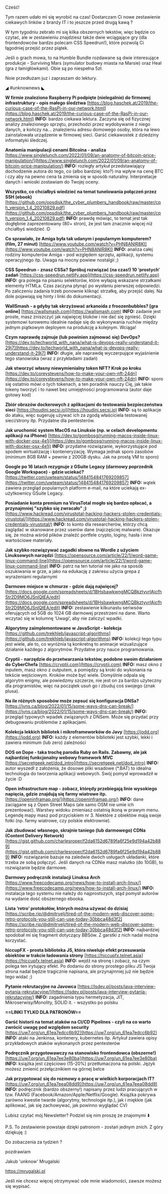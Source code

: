 Cześć!

Tym razem udało mi się wyrobić na czas! Dostarczam Ci nowe zestawienie ciekawych linków z branży IT i to jeszcze przed drugą kawą ?

W tym tygodniu zebrało mi się kilka obszernych tekstów, więc będzie co czytać, ale w zestawieniu znajdziesz także dwie wciągające gry (dla frontendowców bardzo polecam CSS Speedrun!), które pozwolą Ci łągodniej przejść przez piątek.

Jeśli o grach mowa, to na Humble Bundle rozdawane są dwie interesujące produkcje - Surviving Mars (symulator budowy miasta na Marsie) oraz Heal (gra z łamigłówkami). Obie są po niespełna 5zł.

 

Noie przedłużam juz i zapraszam do lektury.

 

◢ #unknownews ◣

**W firmie znaleziono Raspberry Pi podpięte (nielegalnie) do firmowej infrastruktury - opis małego śledztwa**
[https://blog.haschek.at/2019/the-curious-case-of-the-RasPi-in-our-network.html](https://blog.haschek.at/2019/the-curious-case-of-the-RasPi-in-our-network.html)
**INFO:** bardzo ciekawa lektura. Zaczyna się od fizycznej analizy znalezionego sprzętu, przechodzi przez wydobywanie z niego danych, a kończy na... znalezieniu adresu domowego osoby, która na lewo zainstalowała urządzenie w firmowej sieci. Garść ciekawostek z dziedziny informatyki śledczej.

**Anatomia manipulacji cenami Bitcoina - analiza**
[https://www.singlelunch.com/2022/01/09/an-anatomy-of-bitcoin-price-manipulation/](https://www.singlelunch.com/2022/01/09/an-anatomy-of-bitcoin-price-manipulation/)
**INFO:** rozległy artykuł przedstawiający dochodzenie autora do tego, co (albo bardziej: kto?) ma wpływ na cenę BTC i czy aby na pewno cena ta zmienia się w sposób naturalny. Interpretacje danych i wnioski zostawiam do Twojej oceny.

**Wszystko, co chciałbyś wiedzieć na temat tunelowania połączeń przez SSH (ebook)**
[https://github.com/opsdisk/the_cyber_plumbers_handbook/raw/master/cph_version_1.4_20210829.pdf](https://github.com/opsdisk/the_cyber_plumbers_handbook/raw/master/cph_version_1.4_20210829.pdf)
**INFO:** prawdę mówiąc, to temat jest tak dogłębnie zaprezentowany (80+ stron), że jest tam znacznie więcej niż chciałbyś wiedzieć :D

**Co sprawiało, że Amiga była tak udanym i popularnym komputerem? (film, 27 minut)**
[https://www.youtube.com/watch?v=PHN8ANlR8KI](https://www.youtube.com/watch?v=PHN8ANlR8KI)
**INFO:** analiza całej rodziny komputerów Amiga - pod względem sprzętu, aplikacji, systemu operacyjnego itp. Uwaga na mocny powiew nostalgii ;)

**CSS Speedrun - znasz CSSa? Spróbuj rozwiązać (na czas!) 10 &lsquo;prostych&rsquo; zadań**
[https://css-speedrun.netlify.app](https://css-speedrun.netlify.app)
**INFO:** gra polega na pisaniu selektorów, które wyłapią wskazane strzałkami elementy HTMLa. Czas zaczyna płynąć po wysłaniu pierwszej odpowiedzi. Po zaliczeniu zadania trzeb ponownie kliknąć strzałkę, aby przejść dalej. Na dole pojawiają się hinty i linki do dokumentacji.

**WallSmash - a gdyby tak skrzyżować arkanoida z froozenbubbles? [gra online]**
[https://wallsmash.com](https://wallsmash.com)
**INFO:** zadanie jest proste, masz zniszczyć jak najwięcej bloków i nie dać się zgnieść. Dzięki systemowi turowemu idealnie nadaje się do wykonywania ruchów między jednym piątkowym deployem na produkcję a kolejnym. Wciąga!

**Czym naprawdę zajmuje (lub powinien zajmować się) DevOps?**
[https://dev.to/techworld_with_nana/what-is-devops-really-understand-it-29j7](https://dev.to/techworld_with_nana/what-is-devops-really-understand-it-29j7)
**INFO:** długie, ale naprawdę wyczerpujące wyjaśnienie tego stanowiska (wraz z przykładami zadań)

**Jak stworzyć własny niewymienialny token NFT? Krok po kroku**
[https://dev.to/coreystevens/how-to-make-your-own-nft-24dn](https://dev.to/coreystevens/how-to-make-your-own-nft-24dn)
**INFO:** sporo się ostatnio mówi o tych tokenach, a ten poradnik nauczy Cię, jak takie tokeny tworzyć i to nawet bez umiejętności programowania (autor daje gotowy kod)

**Zbiór obrazów dockerowych z aplikacjami do testowania bezpieczeństwa sieci**
[https://houdini.secsi.io](https://houdini.secsi.io)
**INFO:** są to aplikacje do ataku, więc sugeruję używać ich za zgodą właściciela testowanej sieci/strony itp. Przydatne dla pentesterów.

**Jak uruchomić system MacOS na Linuksie (np. w celach developmentu aplikacji na iPhone)**
[https://dev.to/gombosg/running-macos-inside-linux-with-docker-osx-4e1i](https://dev.to/gombosg/running-macos-inside-linux-with-docker-osx-4e1i)
**INFO:** przydatne rozwiązanie, wykorzystujące pod spodem wirtualizację i konteneryzację. Wymaga jednak sporo zasobów (minimum 8GB RAM + pewnie z 200GB dysku. Jak na prostą VM to sporo)

**Google po 16 latach rezygnuje z GSuite Legacy (darmowy poprzednik Google Workspace) - gdzie uciekać?**
[https://twitter.com/uwteam/status/1484154841769209857](https://twitter.com/uwteam/status/1484154841769209857)
**INFO:** wątek zawiera przegląd popularnych platform e-mail, na które uciekają ex-użytkownicy GSuite Legacy.

**Posiadanie konta premium na VirusTotal mogło się bardzo opłacać, a przynajmniej "szybko się zwracało" ;)**
[https://www.hackread.com/virustotal-hacking-hackers-stolen-credentials-virustotal/](https://www.hackread.com/virustotal-hacking-hackers-stolen-credentials-virustotal/)
**INFO:** to konto dla researcherów, którzy chcą zaglądać w skanowane przez userów dane (najczęściej malware). Okazuje się, że można wśród plików znaleźć portfele crypto, loginy, hasła i inne wartościowe materiały.

**Jak szybko rozwiązywać zagadki słowne na Wordle z użyciem Linuksowych narzędzi**
[https://opensource.com/article/22/1/word-game-linux-command-line](https://opensource.com/article/22/1/word-game-linux-command-line)
**INFO:** patrz na ten tutorial nie jako na sposób oszukiwania w grze, a jako na edukację z zakresu użycia grepa z wyrażeniami regularnymi

**Darmowe miejsce w chmurze - gdzie dają najwięcej?**
[https://docs.google.com/spreadsheets/d/1BHsbawkwngMCQBkztyvrlAicfhStr2D9MO6JSnlQtEA/edit](https://docs.google.com/spreadsheets/d/1BHsbawkwngMCQBkztyvrlAicfhStr2D9MO6JSnlQtEA/edit)
**INFO:** zestawienie kilkunastu seriwsów oferujących od 5GB do 1024 GB darmowej przestrzeni na dane. Warto wczytać się w kolumnę &lsquo;Uwagi&rsquo;, aby nie zaliczyć wpadki.

**Algorytmy zaimplementowane w JavaScript - kolekcja**
[https://github.com/trekhleb/javascript-algorithms](https://github.com/trekhleb/javascript-algorithms)
**INFO:** kolekcji tego typu jest wiele, ale to, co wyróżnia tą konkretną to animacje wizualizujące działanie każdego z algorytmów. Przydatne przy nauce programowania.

**Cryptii - narzędzie do przetwarzania tekstów, podobne swoim działaniem do CyberChefa**
[https://cryptii.com](https://cryptii.com)
**INFO:** masz okno z inputem, masz okno z outputem, a pomiędzy są kroki do wykonania na tekście wejściowym. Kroków może być wiele. Domyślnie odpala się algorytm enigmy, ale powiedzmy szczerze, nie jest on za bardzo użyteczny dla programistów, więc na początek usuń go i zbuduj coś swojego (znak plusa).

**Na ile różnych sposobów może zepsuć się konfiguracja DNSa?**
[https://jvns.ca/blog/2022/01/15/some-ways-dns-can-break/](https://jvns.ca/blog/2022/01/15/some-ways-dns-can-break/)
**INFO:** przegląd typowych wpadek związanych z DNSem. Może się przydać przy debugowaniu problemów z aplikacjami.

**Kolekcja lekkich bibliotek i mikroframeworków do Javy**
[https://jodd.org](https://jodd.org)
**INFO:** każdy z elementów biblioteki jest szybki, lekki i zawiera minimum (lub zero) zależności

**DOS on Dope - taka trochę parodia Ruby on Rails. Zabawny, ale jak najbardziej funkcjonalny webowy framework MVC**
[https://secretgeek.net/dod_intro](https://secretgeek.net/dod_intro)
**INFO:** autor wyszedł z założenia, że dosowe pliki wsadowe (*.BAT) to idealna technologia do tworzenia aplikacji webowych. Swój pomysł wprowadził w życie :D

**Open infrastructure map - zobacz, którędy przebiegają linie wysokiego napięcia, gdzie znajdują się farmy wiatrowe itp.**
[https://openinframap.org/](https://openinframap.org/)
**INFO:** dane zaciągane są z Open Street Maps (ale samo OSM nie umie ich prezentować). Warstwy widoku zmieniasz ostatnią ikoną w prawym menu. Legendę mapy masz pod przyciskiem nr 3. Niektóre z obiektów mają swoje fotki (np. farmy wiatrowe, czy polskie elektrownie).

**Jak zbudować własnego, skrajnie taniego (lub darmowego) CDNa (Content Delivery Network)**
[https://gist.github.com/charlesroper/f2da6152d6789fa6f25e9d194a42b889](https://gist.github.com/charlesroper/f2da6152d6789fa6f25e9d194a42b889)
**INFO:** rozwiązanie bazuje na zaledwie dwóch usługach układanki, które trzeba ze sobą połączyć. Jeśli danych na CDNie masz malutko (do 10GB), to rozwiązanie będzie darmowe.

**Darmowy podręcznik instalacji Linuksa Arch**
[https://www.freecodecamp.org/news/how-to-install-arch-linux/](https://www.freecodecamp.org/news/how-to-install-arch-linux/)
**INFO:** instalacja tego systemu nie należy do najprostszych, stąd pomysł autorów na wydanie dość obszernego ebooka.

**Lista &lsquo;retro&rsquo; protokołów, których można używać do dzisiaj**
[https://scribe.rip/@dmitryelj/tired-of-the-modern-web-discover-some-retro-protocols-you-still-can-use-today-30bbca48d3f2](https://scribe.rip/@dmitryelj/tired-of-the-modern-web-discover-some-retro-protocols-you-still-can-use-today-30bbca48d3f2)
**INFO:** najbardziej spodobał mi się fragment dotyczący BBSów. Z garstki z nich nadal można korzystać.

**hiccupFX - prosta biblioteka JS, która niweluje efekt przesuwania obiektów w trakcie ładowania strony**
[https://hiccupfx.telnet.asia](https://hiccupfx.telnet.asia)
**INFO:** wejdź na stronę i zobacz, na czym polega ten irytujący efekt. Po dodaniu do strony prostego pliku JS Twoja strona nadal będzie tragicznie napisana, ale przynajmniej już nie będzie tego widać ;)

**Pytanie rekrutacyjne na Javowca**
[https://lsdev.pl/posts/java-interview-pytania-rekrutacyjne/](https://lsdev.pl/posts/java-interview-pytania-rekrutacyjne/)
**INFO:** zagadnienia typu hermetyzacja, JIT, Mikroserwisy/Monolity, SOLID it. - wszystko po polsku

**==LINKI TYLKO DLA PATRONÓW==**

**Garść historii na temat ataków na CI/CD Pipelines - czyli na co warto zwrócić uwagę pod względem security**
[https://uw7.org/un_61ea7edcc6b92](https://uw7.org/un_61ea7edcc6b92)
**INFO:** ataki na Jenkinsa, kontenery, kubernetes itp. Artykuł zawiera opisy przykładowych ataków wykonanych przez pentesterów

**Podręcznik przygotowawczy na stanowisko frontendowca (obszerne!)**
[https://uw7.org/un_61ea7ee3e80ba](https://uw7.org/un_61ea7ee3e80ba)
**INFO:** książka jest częściowo (15-20%) przetłumaczona na polski. Język możesz zmienić przełącznikiem na górnej belce

**Jak przygotować się do rozmowy o pracę w wielkich korporacjach IT?**
[https://uw7.org/un_61ea7eea08dd9](https://uw7.org/un_61ea7eea08dd9)
**INFO:** podręcznik (bardzo obszerny!) napisany przez ludzi pracujących w tzw. FAANG (Facebook/Amazon/Apple/Netflix/Google). Książka pokrywa zarówno kwestie twarde (algorytmy, technologie itp.), jak i miękkie (jak aplikować, jak się zachowywać, jak powinno wyglądać CV)

 

Lubisz czytać mój Newsletter? Podziel się nim proszę ze znajomymi ⬇️ 

  

 

P.S. To zestawienie powstaje dzięki patronom - zostań jednym znich. Z góry dziękuję :)

 

Do zobaczenia za tydzień ? 

 
pozdrawiam

Jakub 'unknow' Mrugalski

https://mrugalski.pl

 
Jeśli nie chcesz więcej otrzymywać ode mnie wiadomości, zawsze możesz się wypisać.